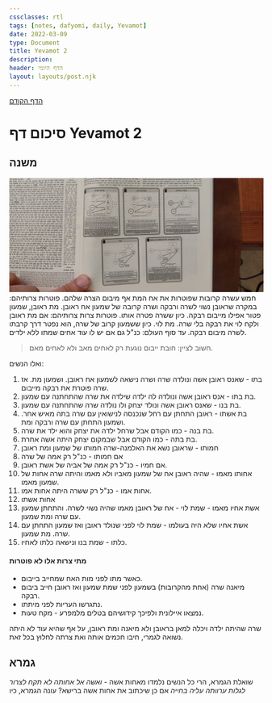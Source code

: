 ```yaml
---
cssclasses: rtl
tags: [notes, dafyomi, daily, Yevamot] 
date: 2022-03-09
type: Document
title: Yevamot 2
description: 
header: הדף היומי
layout: layouts/post.njk
---
```


[הדף הקודם](../2022-03-08)

# סיכום דף Yevamot 2

## משנה 
 
![](static/Pasted%20image%2020220309202534.png)
חמש עשרה קרובות שפוטרות את אח המת אף מיבום הצרה שלהם. 
פוטרות צרותיהם: במקרה שראובן נשוי לשרה ורבקה ושרה קרובה של שמעון אח ראובן. מת ראובן, שמעון פטור אפילו מייבום רבקה. כיון ששרה פטרה אותו.
פוטרות צרות צרותיהם: אם מת ראובן ולקח לוי את רבקה בלי שרה. מת לוי. כיון ששמעון קרוב של שרה, הוא נפטר דרך קרבתו לשרה מיבום רבקה.
עד סוף העולם: כנ"ל גם אם יש לו עוד אחים שמתו ללא ילדים.
> חשוב לציין: חובת ייבום נוגעת רק לאחים מאב ולא לאחים מאם.

ואלו הנשים:
1. בתו - שאנס ראובן אשה ונולדה שרה ושרה נישאה לשמעון אח ראובן. ושמעון מת. אז שרה פוטרת את רבקה מייבום.
2. בת בתו - אנס ראובן אשה ונולדה לה ילדה שילדה את שרה שהתחתנה עם שמעון.
3. בת בנו - שאנס ראובן אשה ונולד יצחק ולו נולדה שרה שהתחתנה עם שמעון.
4. בת אשתו - ראובן התחתן עם רחל שנכנסה לנישואין עם שרה בתה מאיש אחר. ושמעון התחתן עם שרה ורבקה ומת.
5. בת בנה - כמו הקודם אבל שרחל ילדה את יצחק והוא ילד את שרה.
6. בת בתה - כמו הקודם אבל שבמקום יצחק היתה אשה אחרת.
7. חמותו - שראובן נשא את האלמנה-שרה חמותו של שמעון ומת ראובן
8. אם חמותו - כנ"ל רק אמה של שרה 
9. אם חמיו - כנ"ל רק אמה של אביה של אשת ראובן. 
10. אחותו מאמו - שהיה ראובן אח של שמעון מאביו ולא מאמו והיתה שרה אחות של שמעון מאמו.
11. אחות אמו - כנ"ל רק ששרה היתה אחות אמו.
12. אחות אשתו
13. אשת אחיו מאמו - שמת לוי - אח של ראובן מאמו שהיה נשוי לשרה. והתחתן שמעון עם שרה ומת שמעון. 
14. אשת אחיו שלא היה בעולמו - שמת לוי לפני שנולד ראובן ואז שמעון התחתן עם שרה. מת שמעון.
15. כלתו - שמת בנו ונישאה כלתו לאחיו.
#### מתי צרות אלו לא פוטרות
- כאשר מתו לפני מות האח שמחייב בייבום.
- מיאנה שרה (אחת מהקרובות) בשמעון לפני שמת שמעון ואז ראובן חייב ביבום רבקה.
- נתגרשו העריות לפני מיתתו.
- נמצאו איילונית ולפיכך קידושיהם בטלים מלמפרע - מקח טעות.

שרה שהיתה ילדה ויכלה למאן בראובן ולא מיאנה ומת ראובן, על אף שהיא עוד לא היתה נשואה לגמרי, חיבו חכמים אותה ואת צרתה לחלוץ בכל זאת.
## גמרא
שואלת הגמרא, הרי כל הנשים נלמדו מאחות אשה - *ואשה אל אחותה לא תקח לצרור לגלות ערוותה עליה בחייה*  אם כן שיכתוב את אחות אשה ברישא?
עונה הגמרא, כיו